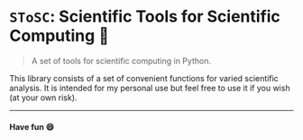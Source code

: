 # `SToSC`: Scientific Tools for Scientific Computing :cookie:

> A set of tools for scientific computing in Python.

This library consists of a set of convenient functions for varied scientific analysis. It is intended for my personal use but feel free to use it if you wish (at your own risk).

---

#### Have fun 😄
